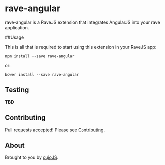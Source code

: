 # rave-angular

rave-angular is a RaveJS extension that integrates AngularJS into your rave
application.

##Usage

This is all that is required to start using this extension in your RaveJS app:

```
npm install --save rave-angular
```

or:

```
bower install --save rave-angular
```

## Testing

**TBD**

## Contributing

Pull requests accepted!  Please see [Contributing](CONTRIBUTING.md).

## About

Brought to you by [cujoJS](http://cujojs.com).
